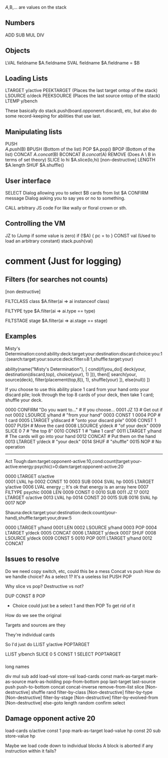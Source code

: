 $A,$B,... are values on the stack


Numbers
--------------
ADD
SUB
MUL
DIV


Objects
-----------
LVAL fieldname 
  $A.fieldname
SVAL fieldname 
  $A.fieldname = $B

Loading Lists
--------------
LTARGET y/active
PEEKTARGET (Places the last target ontop of the stack)
LSOURCE o/deck
PEEKSOURCE (Places the last source ontop of the stack)
LTEMP y/bench

These basically do stack.push(board.opponenrt.discard), etc,
but also do some record-keeping for abilities that use last.

Manipulating lists
------------------
PUSH  
  $A.push($B)
BPUSH (Bottom of the list)
POP
   $A.pop()
BPOP (Bottom of the list)
CONCAT 
  $A.concat($B)
BCONCAT 
  $B.concat($A)
REMOVE (Does A \ B in terms of set theory)
SLICE lo hi 
  $A.slice(lo,hi) [non-destructive]
LENGTH 
  $A.length
SHUF
  $A.shuffle()

User interface
-------------
SELECT 
  Dialog allowing you to select $B cards from list $A 
CONFIRM message
  Dialog asking you to say yes or no to something.

CALL arbitrary JS code
  For like wally or floral crown or sth.

Controlling the VM
-----------------
JZ to (Jump if some value is zero) 
  if (!$A) { pc = to }
CONST val (Used to load an arbitrary constant)
  stack.push(val)
# comment (Just for logging)


Filters (for searches not counts)
--------------------------------
[non destructive]

FILTCLASS class
  $A.filter(ai => ai instanceof class)

FILTYPE type
  $A.filter(ai => ai.type == type)

FILTSTAGE stage
  $A.filter(ai => ai.stage == stage)


Examples
-------

Misty's Determination:cond:ability:deck:target:your:destination:discard:choice:you:1:(search:target:your:source:deck:filter:top:8:1,shuffle:target:your)


ability(name("Misty's Determination"),
	[ cond(if(you_do([ deck(your,
				destination(discard,top),
				choice(your),
				1)
			 ])),
	       then([ search(your,
			     source(deck),
			     filter(placement(top,8)),
			     1),
		      shuffle(your)
		    ]),
	       else(null))
	])

If you choose to use this ability place 1 card from your hand onto your discard pile; look through the top 8 cards of your deck, then take 1 card; shuffle your deck.



0000    CONFIRM "Do you want to..."       # If you choose...
0001    JZ 13                             # Get out if not
0002    LSOURCE y/hand                    # "from your hand"
0003    CONST 1
0004    POP                               # 1 card
0005    LTARGET y/discard                 # "onto your discard pile"
0006    CONST 1
0007    PUSH                              # Move the card
0008    LSOURCE y/deck                    # "of your deck"
0009    SLICE 0 7                         # "the top 8"
0010    CONST 1                           # "take 1 card"
0011    LTARGET y/hand                    # The cards will go into your hand
0012    CONCAT                            # Put them on the hand
0013    LTARGET y/deck                    # "your deck"
0014    SHUF                              # "shuffle"
0015    NOP                               # No operation


--------------------


Act Tough:dam:target:opponent-active:10,cond:count(target:your-active:energy:psychic)>0:dam:target:opponent-active:20


0000  LTARGET o/active          
0001  LVAL    hp
0002  CONST   10
0003  SUB
0004  SVAL hp
0005  LTARGET y/active
0006  LVAL energy       ;; It's ok that energy is an array here
0007  FILTYPE psychic
0008  LEN
0009  CONST 0
0010  SUB
0011  JZ 17
0012  LTARGET o/active
0013  LVAL  hp
0014  CONST 20
0015  SUB
0016  SVAL hp
0017  NOP



Shauna:deck:target:your:destination:deck:count(your-hand),shuffle:target:your,draw:5

0000  LTARGET y/hand
0001  LEN
0002  LSOURCE y/hand
0003  POP
0004  LTARGET y/deck
0005  CONCAT
0006  LTARGET y/deck
0007  SHUF
0008  LSOURCE y/deck
0009  CONST 5
0010  POP
0011  LTARGET y/hand
0012  CONCAT


## Issues to resolve
Do we need copy switch, etc, could this be a mess
Concat vs push
How do we handle choice?
As a select 1? It's a useless list
PUSH
POP

Why slice vs pop?
Destructive vs not?

DUP
CONST 8
POP


* Choice could just be a select 1
and then POP
To get rid of it

How do we see the original

Targets and sources are they 

They're individual cards

So I'd just do
LLIST y/active
POPTARGET

LLIST y/bench
SLICE 0 5
CONST 1
SELECT
POPTARGET


#####
long names

div
mul
sub
add
load-val
store-val
load-cards
const
mark-as-target
mark-as-source
mark-as-holding
pop-from-bottom
pop
last-target
last-source
push
push-to-bottom
concat
concat-inverse
remove-from-list
slice [Non-destructive]
shuffle
rand
filter-by-class [Non-destructive]
filter-by-type [Non-destructive]
filter-by-stage [Non-destructive]
filter-by-evolved-from [Non-destructive]
else-goto
length
random
confirm
select


## Damage opponent active 20
load-cards o/active
const 1
pop
mark-as-target
load-value hp
const 20
sub
store-value hp

Maybe we load code down to individual blocks
A block is aborted if any instruction within it fails?

